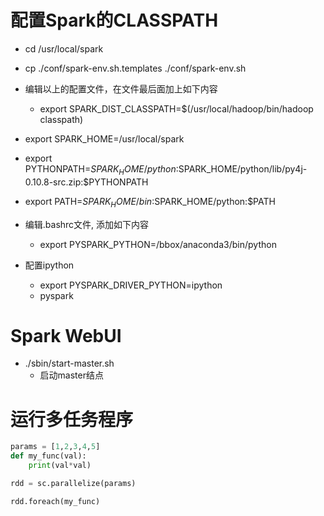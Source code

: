 # 配置Spark的CLASSPATH

- cd /usr/local/spark
- cp ./conf/spark-env.sh.templates ./conf/spark-env.sh
- 编辑以上的配置文件，在文件最后面加上如下内容
    - export SPARK_DIST_CLASSPATH=$(/usr/local/hadoop/bin/hadoop classpath)

- export SPARK_HOME=/usr/local/spark
- export PYTHONPATH=$SPARK_HOME/python:$SPARK_HOME/python/lib/py4j-0.10.8-src.zip:$PYTHONPATH
- export PATH=$SPARK_HOME/bin:$SPARK_HOME/python:$PATH
- 编辑.bashrc文件, 添加如下内容
    - export PYSPARK_PYTHON=/bbox/anaconda3/bin/python
- 配置ipython
    - export PYSPARK_DRIVER_PYTHON=ipython
    - pyspark
# Spark WebUI
- ./sbin/start-master.sh
    - 启动master结点

# 运行多任务程序

```python
params = [1,2,3,4,5]
def my_func(val):
    print(val*val)

rdd = sc.parallelize(params)

rdd.foreach(my_func)
```
